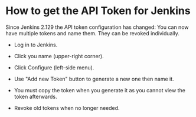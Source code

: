# How to get the API Token for Jenkins

Since Jenkins 2.129 the API token configuration has changed:
You can now have multiple tokens and name them. They can be revoked individually.

* Log in to Jenkins.

* Click you name (upper-right corner).

* Click Configure (left-side menu).

* Use "Add new Token" button to generate a new one then name it.

* You must copy the token when you generate it as you cannot view the token afterwards.

* Revoke old tokens when no longer needed.

